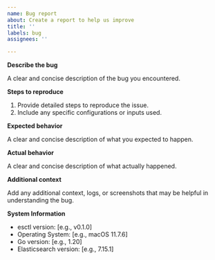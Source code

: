 ```yaml
---
name: Bug report
about: Create a report to help us improve
title: ''
labels: bug
assignees: ''

---
```


**Describe the bug**

A clear and concise description of the bug you encountered.

**Steps to reproduce**

1. Provide detailed steps to reproduce the issue.
2. Include any specific configurations or inputs used.

**Expected behavior**

A clear and concise description of what you expected to happen.

**Actual behavior**

A clear and concise description of what actually happened.

**Additional context**

Add any additional context, logs, or screenshots that may be helpful in understanding the bug.

**System Information**

- esctl version: [e.g., v0.1.0]
- Operating System: [e.g., macOS 11.7.6]
- Go version: [e.g., 1.20]
- Elasticsearch version: [e.g., 7.15.1]
